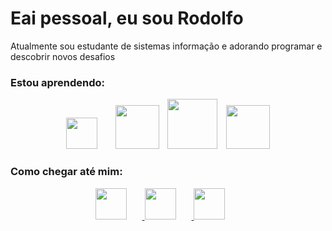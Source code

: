 # Eai pessoal, eu sou Rodolfo 

Atualmente sou estudante de sistemas informação e adorando programar e descobrir novos desafios

### Estou aprendendo:

<p align=center>
    <img src="https://user-images.githubusercontent.com/72309970/116626960-91800300-a922-11eb-9a0c-9048b3465bea.png" width="50px" style="float:center; padding-right:25px"/>
    <img src="https://user-images.githubusercontent.com/72309970/116627106-e459ba80-a922-11eb-933b-aa517b330f43.png" width="70px" style="float:center; padding-right:10px"/>
    <img src="https://user-images.githubusercontent.com/72309970/116627007-b1172b80-a922-11eb-8779-d29c28f27b40.png" width="80px" style="float:center; padding-right:10px"/>
    <img src="https://user-images.githubusercontent.com/72309970/116627167-fb98a800-a922-11eb-8602-da9cae1b2b73.png" width="70px">
</p>


### Como chegar até mim:

<p align=center>
    <a href="https://www.linkedin.com/in/rodolfo-mamud-b84b6820b/">
        <img src="https://user-images.githubusercontent.com/72309970/116627280-326ebe00-a923-11eb-81a0-5cfe69908dc5.png" width="50px" style="float:center; padding-right:25px"/>
    </a>
    <a href="https://www.instagram.com/rodolfo.mamud/">
        <img src="https://user-images.githubusercontent.com/72309970/116627348-55996d80-a923-11eb-915d-76090a52bfef.png" width="50px" style="float:center; padding-right:25px"/>
    </a>
        <a href="mailto:rodolfo.guner@outlook.com">
        <img src="https://user-images.githubusercontent.com/72309970/116627309-474b5180-a923-11eb-8ce0-2c1dc973d75c.png" width="50px" style="float:center; padding-right:25px"/>
    </a>
</p>

